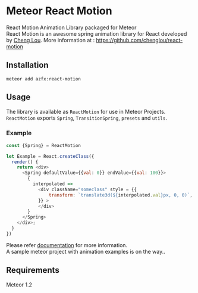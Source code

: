 # Meteor React Motion
React Motion Animation Library packaged for Meteor  
React Motion is an awesome spring animation library for React developed by [Cheng Lou](https://github.com/chenglou). More information at : https://github.com/chenglou/react-motion

## Installation
```meteor add azfx:react-motion```

## Usage
The library is available as `ReactMotion` for use in Meteor Projects.  
`ReactMotion` exports `Spring`, `TransitionSpring`, `presets` and `utils`.

### Example
```javascript
const {Spring} = ReactMotion  

let Example = React.createClass({
  render() {
    return <div>
      <Spring defaultValue={{val: 0}} endValue={{val: 100}}>
        {
          interpolated =>
            <div className="someclass" style = {{
                transform: `translate3d(${interpolated.val}px, 0, 0)`,
            }} >
            </div>
        }
      </Spring>
    </div>;
  }
})

```

Please refer [documentation](https://github.com/chenglou/react-motion#what-does-this-library-try-to-solve) for more information.  
A sample meteor project with animation examples is on the way..

## Requirements
Meteor 1.2
